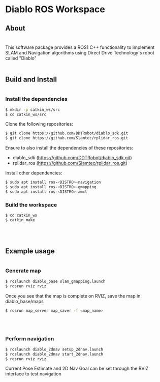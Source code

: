 # Diablo ROS Workspace


## About
#
This software package provides a ROS1 C++ functionality to implement SLAM and Navigation algorithms using Direct Drive Technology's robot called "Diablo"
<br> 
</br>

## Build and Install
#

### Install the dependencies
```bash
$ mkdir -p catkin_ws/src
$ cd catkin_ws/src
```

Clone the following repositories:
```bash
$ git clone https://github.com/DDTRobot/diablo_sdk.git
$ git clone https://github.com/Slamtec/rplidar_ros.git
```
Ensure to also install the dependencies of these repositories:
- diablo_sdk (https://github.com/DDTRobot/diablo_sdk.git)
- rplidar_ros (https://github.com/Slamtec/rplidar_ros.git)

Install other dependencies:
```bash
$ sudo apt install ros-<DISTRO>-navigation
$ sudo apt install ros-<DISTRO>-gmapping
$ sudo apt install ros-<DISTRO>-amcl
```

### Build the workspace
```bash
$ cd catkin_ws
$ catkin_make
```
<br> 
</br>

## Example usage
#

### Generate map
```bash
$ roslaunch diablo_base slam_gmapping.launch
$ rosrun rviz rviz
```
Once you see that the map is complete on RVIZ, save the map in diablo_base/maps
```bash
$ rosrun map_server map_saver -f <map_name>
```
<br> 
</br>

### Perform navigation
```bash
$ roslaunch diablo_2dnav setup_2dnav.launch
$ roslaunch diablo_2dnav start_2dnav.launch
$ rosrun rviz rviz
```
Current Pose Estimate and 2D Nav Goal can be set through the RVIZ interface to test navigation